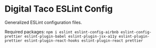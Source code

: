 # Digital Taco ESLint Config

Generalized ESLint configuration files.

Required packages:
`npm i eslint eslint-config-airbnb eslint-config-prettier eslint-plugin-babel eslint-plugin-jsx-a11y eslint-plugin-prettier eslint-plugin-react-hooks eslint-plugin-react prettier`
